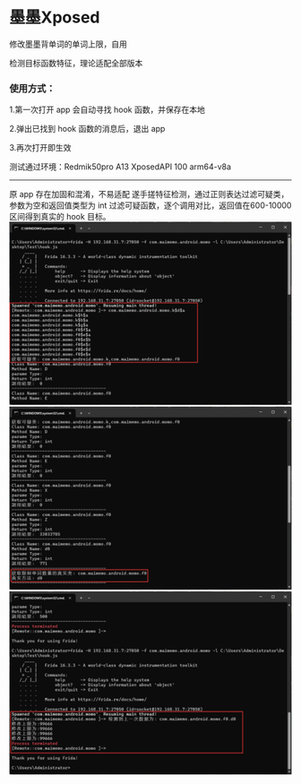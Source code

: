 # 墨墨Xposed

修改墨墨背单词的单词上限，自用

检测目标函数特征，理论适配全部版本

### 使用方式：

1.第一次打开 app 会自动寻找 hook 函数，并保存在本地

2.弹出已找到 hook 函数的消息后，退出 app

3.再次打开即生效



测试通过环境：Redmik50pro A13 XposedAPI 100 arm64-v8a

---

原 app 存在加固和混淆，不易适配
遂手搓特征检测，通过正则表达过滤可疑类，参数为空和返回值类型为 int 过滤可疑函数，逐个调用对比，返回值在600-10000区间得到真实的 hook 目标。
![](./first-1.png) 
![](./first-2.png)
![](./second.png)


